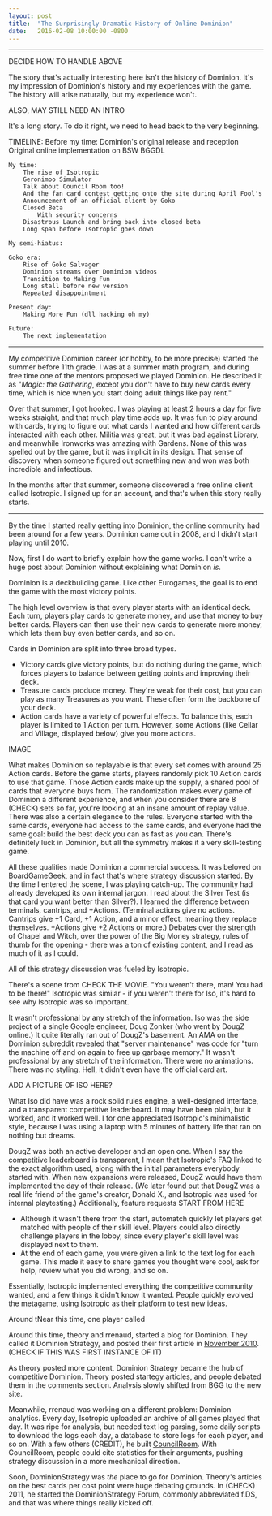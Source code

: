 ```yaml
---
layout: post
title:  "The Surprisingly Dramatic History of Online Dominion"
date:   2016-02-08 10:00:00 -0800
---
```


------------------------------------------------------------------

DECIDE HOW TO HANDLE ABOVE

The story that's actually interesting here isn't the history of Dominion.
It's my impression of Dominion's history and my experiences with the game.
The history will arise naturally, but my experience won't.

ALSO, MAY STILL NEED AN INTRO

It's a long story. To do it right, we need to head back to the very beginning.


TIMELINE:
    Before my time:
        Dominion's original release and reception
        Original online implementation on BSW
        BGGDL

    My time:
        The rise of Isotropic
        Geronimoo Simulator
        Talk about Council Room too!
        And the fan card contest getting onto the site during April Fool's
        Announcement of an official client by Goko
        Closed Beta
            With security concerns
        Disastrous Launch and bring back into closed beta
        Long span before Isotropic goes down

    My semi-hiatus:

    Goko era:
        Rise of Goko Salvager
        Dominion streams over Dominion videos
        Transition to Making Fun
        Long stall before new version
        Repeated disappointment

    Present day:
        Making More Fun (dll hacking oh my)

    Future:
        The next implementation


--------------------------------------------------------------------------

My competitive Dominion career (or hobby, to be more precise) started
the summer before 11th grade. I was at a summer math program, and during
free time one of the mentors proposed we played Dominion.
He described it as "*Magic: the Gathering*, except you don't have to
buy new cards every time, which is nice when you start doing adult
things like pay rent."

Over that summer, I got hooked. I was playing at least 2 hours a day for
five weeks straight, and that much play time adds up. It was fun to
play around with cards, trying to figure out what cards I wanted and how
different cards interacted with each other. Militia was great, but it was
bad against Library, and meanwhile Ironworks was amazing with Gardens.
None of this was spelled out by the game, but it was implicit in its
design. That sense of discovery when someone figured out something new
and won was both incredible and infectious.

In the months after that summer, someone discovered a free online
client called Isotropic. I signed up for an account, and that's when
this story really starts.

--------------------------------------------------------------------------

By the time I started really getting into Dominion, the online community
had been around for a few years. Dominion came out in 2008, and I didn't
start playing until 2010.

Now, first I do want to briefly explain how the game works. I can't write
a huge post about Dominion without explaining what Dominion *is*.

Dominion is a deckbuilding game. Like other Eurogames, the goal is to end
the game with the most victory points.

The high level overview is that every player starts with an identical deck.
Each turn, players play cards to generate money, and use that money
to buy better cards. Players can then use their new cards to generate more
money, which lets them buy even better cards, and so on.

Cards in Dominion are split into three broad types.

* Victory cards give victory points, but do nothing during the game,
which forces players to balance between getting points and improving their deck.
* Treasure cards produce money. They're weak for their cost, but you can play
as many Treasures as you want. These often form the backbone of your deck.
* Action cards have a variety of powerful effects. To balance this, each player
is limited to 1 Action per turn. However, some Actions (like Cellar and Village,
displayed below) give you more actions.

IMAGE

What makes Dominion so replayable is that every set comes with around 25
Action cards. Before the game starts, players randomly pick 10 Action cards to
use that game. Those Action cards make up the supply, a shared pool of cards
that everyone buys from. The randomization makes every game of Dominion a
different experience, and when you consider there are 8 (CHECK) sets so far,
you're looking at an insane amount of replay value. There was also a certain
elegance to the rules. Everyone started with the same cards, everyone had
access to the same cards, and everyone had the same goal: build the best deck
you can as fast as you can. There's definitely luck in Dominion, but all the
symmetry makes it a very skill-testing game.

All these qualities made Dominion a commercial success. It was beloved on
BoardGameGeek, and in fact that's where strategy discussion started.
By the time I entered the scene, I was playing catch-up. The community had
already developed its own internal jargon. I read about the Silver Test (is
that card you want better than Silver?). I learned the difference between
terminals, cantrips, and +Actions. (Terminal actions give no actions. Cantrips
give +1 Card, +1 Action, and a minor effect, meaning they replace themselves.
+Actions give +2 Actions or more.) Debates over the strength of Chapel and Witch,
over the power of the Big Money strategy, rules of thumb for the opening - there
was a ton of existing content, and I read as much of it as I could.

All of this strategy discussion was fueled by Isotropic.

There's a scene from CHECK THE MOVIE. "You weren't there, man! You had to be there!"
Isotropic was similar - if you weren't there for Iso, it's hard to see why
Isotropic was so important.

It wasn't professional by any stretch of the information.
Iso was the side project of a single Google engineer, Doug Zonker (who went by DougZ online.)
It quite literally ran out of DougZ's basement. An AMA on the Dominion
subreddit revealed that "server maintenance" was code for
"turn the machine off and on again to free up garbage memory."
It wasn't professional by any stretch of the information. There were no
animations. There was no styling. Hell, it didn't even have the official card art.

ADD A PICTURE OF ISO HERE?

What Iso did have was a rock solid rules engine, a well-designed interface,
and a transparent competitive leaderboard. It may have been plain, but it worked,
and it worked well. I for one appreciated Isotropic's minimalistic style, because
I was using a laptop with 5 minutes of battery life that ran on nothing but
dreams.

DougZ was both an active developer and an open one. When I say the competitive
leaderboard is transparent, I mean that Isotropic's FAQ linked to the exact
algorithm used, along with the initial parameters everybody started with.
When new expansions were released, DougZ would have them implemented the day
of their release. (We later found out that DougZ was a real life friend
of the game's creator, Donald X., and Isotropic was used for internal
playtesting.) Additionally, feature requests START FROM HERE


* Although it wasn't there from the start, automatch quickly let players
get matched with people of their skill level. Players could also directly
challenge players in the lobby, since every player's skill level was displayed
next to them.
* At the end of each game, you were given a link to the text log for each game.
This made it easy to share games you thought were cool, ask for help, review
what you did wrong, and so on.

Essentially, Isotropic implemented everything the competitive community
wanted, and a few things it didn't know it wanted. People quickly evolved
the metagame, using Isotropic as their platform to test new ideas.

Around tNear this time, one player called

Around this time, theory and rrenaud, started a blog for
Dominion. They called it Dominion Strategy, and posted their first
article in [November 2010](http://dominionstrategy.com/2010/11/12/combo-of-the-day-1-quarrytalisman/).
(CHECK IF THIS WAS FIRST INSTANCE OF IT)

As theory posted more content, Dominion Strategy became the hub of
competitive Dominion. Theory posted startegy articles, and people debated them
in the comments section. Analysis slowly shifted from BGG to the new site.

Meanwhile, rrenaud was working on a different problem: Dominion analytics.
Every day, Isotropic uploaded an archive of all games played that day. It was
ripe for analysis, but needed text log parsing, some daily scripts to
download the logs each day, a database to store logs for each player, and so
on. With a few others (CREDIT), he built [CouncilRoom](http://www.councilroom.com).
With CouncilRoom, people could cite statistics for their arguments, pushing
strategy discussion in a more mechanical direction.

Soon, DominionStrategy was *the* place to go for Dominion. Theory's articles
on the best cards per cost point were huge debating grounds. In (CHECK) 2011,
he started the DominionStrategy Forum, commonly abbreviated f.DS, and that
was where things really kicked off.
